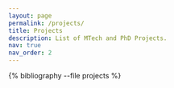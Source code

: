 ```yaml
---
layout: page
permalink: /projects/
title: Projects
description: List of MTech and PhD Projects.
nav: true
nav_order: 2
---
```


<!-- _pages/projects.md -->
<div class="projects">

{% bibliography --file projects %}

</div>
